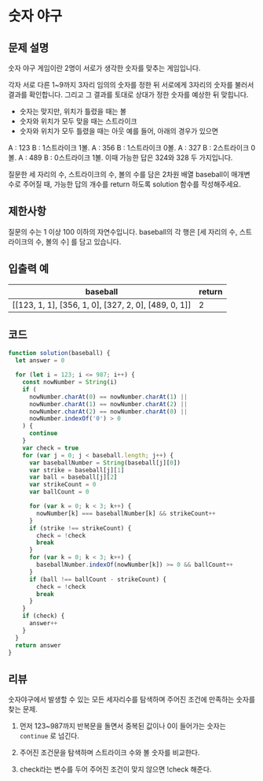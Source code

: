 # 숫자 야구

## 문제 설명

숫자 야구 게임이란 2명이 서로가 생각한 숫자를 맞추는 게임입니다.

각자 서로 다른 1~9까지 3자리 임의의 숫자를 정한 뒤 서로에게 3자리의 숫자를 불러서 결과를 확인합니다. 그리고 그 결과를 토대로 상대가 정한 숫자를 예상한 뒤 맞힙니다.

- 숫자는 맞지만, 위치가 틀렸을 때는 볼
- 숫자와 위치가 모두 맞을 때는 스트라이크
- 숫자와 위치가 모두 틀렸을 때는 아웃
  예를 들어, 아래의 경우가 있으면

A : 123
B : 1스트라이크 1볼.
A : 356
B : 1스트라이크 0볼.
A : 327
B : 2스트라이크 0볼.
A : 489
B : 0스트라이크 1볼.
이때 가능한 답은 324와 328 두 가지입니다.

질문한 세 자리의 수, 스트라이크의 수, 볼의 수를 담은 2차원 배열 baseball이 매개변수로 주어질 때, 가능한 답의 개수를 return 하도록 solution 함수를 작성해주세요.

## 제한사항

질문의 수는 1 이상 100 이하의 자연수입니다.
baseball의 각 행은 [세 자리의 수, 스트라이크의 수, 볼의 수] 를 담고 있습니다.

## 입출력 예

| baseball                                             | return |
| ---------------------------------------------------- | ------ |
| [[123, 1, 1], [356, 1, 0], [327, 2, 0], [489, 0, 1]] | 2      |

## 코드

```js
function solution(baseball) {
  let answer = 0

  for (let i = 123; i <= 987; i++) {
    const nowNumber = String(i)
    if (
      nowNumber.charAt(0) == nowNumber.charAt(1) ||
      nowNumber.charAt(1) == nowNumber.charAt(2) ||
      nowNumber.charAt(2) == nowNumber.charAt(0) ||
      nowNumber.indexOf('0') > 0
    ) {
      continue
    }
    var check = true
    for (var j = 0; j < baseball.length; j++) {
      var baseballNumber = String(baseball[j][0])
      var strike = baseball[j][1]
      var ball = baseball[j][2]
      var strikeCount = 0
      var ballCount = 0

      for (var k = 0; k < 3; k++) {
        nowNumber[k] === baseballNumber[k] && strikeCount++
      }
      if (strike !== strikeCount) {
        check = !check
        break
      }
      for (var k = 0; k < 3; k++) {
        baseballNumber.indexOf(nowNumber[k]) >= 0 && ballCount++
      }
      if (ball !== ballCount - strikeCount) {
        check = !check
        break
      }
    }
    if (check) {
      answer++
    }
  }
  return answer
}
```

## 리뷰

숫자야구에서 발생할 수 있는 모든 세자리수를 탐색하며 주어진 조건에 만족하는 숫자를 찾는 문제.

1. 먼저 123~987까지 반복문을 돌면서 중복된 값이나 0이 들어가는 숫자는 `continue` 로 넘긴다.

2. 주어진 조건문을 탐색하며 스트라이크 수와 볼 숫자를 비교한다.

3. check라는 변수를 두어 주어진 조건이 맞지 않으면 !check 해준다.
